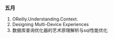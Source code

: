 ### 五月
1. OReilly.Understanding.Context.
2. Designing Multi-Device Experiences
3. 数据库查询优化器的艺术原理解析与sql性能优化

